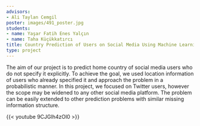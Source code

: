```yaml
---
advisors:
- Ali Taylan Cemgil
poster: images/491_poster.jpg
students:
- name: Yaşar Fatih Enes Yalçın
- name: Taha Küçükkatırcı
title: Country Prediction of Users on Social Media Using Machine Learning
type: project
---
```


The aim of our project is to predict home country of social media users who do not specify it explicitly. To achieve the goal, we used location information of users who already specified it and approach the problem in a probabilistic manner. In this project, we focused on Twitter users, however the scope may be widened to any other social media platform. The problem can be easily extended to other prediction problems with similar missing information structure.


{{< youtube 9CJGlh4zOl0 >}}